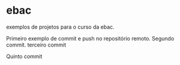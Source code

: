 # ebac
exemplos de projetos para o curso da ebac.

Primeiro exemplo de commit e push no repositório remoto.
Segundo commit.
terceiro commit

Quinto commit

